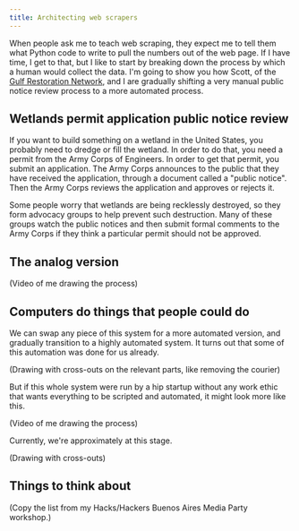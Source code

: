 ```yaml
---
title: Architecting web scrapers
---
```


When people ask me to teach web scraping, they expect me to tell
them what Python code to write to pull the numbers out of the web page.
If I have time, I get to that, but I like to start by breaking down the
process by which a human would collect the data. I'm going to show you
how Scott, of the [Gulf Restoration Network](http://healthygulf.org),
and I are gradually shifting a very manual public notice review process
to a more automated process.

## Wetlands permit application public notice review
If you want to build something on a wetland in the United States, you probably
need to dredge or fill the wetland. In order to do that, you need a permit from
the Army Corps of Engineers. In order to get that permit, you submit an application.
The Army Corps announces to the public that they have received the application,
through a document called a "public notice". Then the Army Corps reviews the
application and approves or rejects it.

Some people worry that wetlands are being recklessly destroyed, so they form
advocacy groups to help prevent such destruction. Many of these groups watch
the public notices and then submit formal comments to the Army Corps if they
think a particular permit should not be approved.

## The analog version

(Video of me drawing the process)

## Computers do things that people could do
We can swap any piece of this system for a more automated version, and gradually
transition to a highly automated system. It turns out that some of this automation
was done for us already.

(Drawing with cross-outs on the relevant parts, like removing the courier)

But if this whole system were run by a hip startup without any work ethic that
wants everything to be scripted and automated, it might look more like this.

(Video of me drawing the process)

Currently, we're approximately at this stage.

(Drawing with cross-outs)

## Things to think about

(Copy the list from my Hacks/Hackers Buenos Aires Media Party workshop.)
